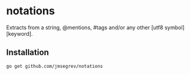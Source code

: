 notations
=========

Extracts from a string, @mentions, #tags and/or any other [utf8 symbol][keyword].

## Installation 
`go get github.com/jmsegrev/notations`


